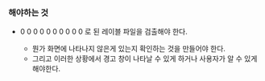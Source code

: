 ### 해야하는 것

* 0 0 0 0 0 0 0 0 0 0 로 된 레이블 파일을 검출해야 한다.

  * 뭔가 화면에 나타나지 않은게 있는지 확인하는 것을 만들어야 한다.
  * 그리고 이러한 상황에서 경고 창이 나타날 수 있게 하거나 사용자가 알 수 있게 해야한다.
  
  